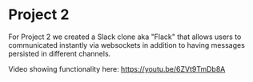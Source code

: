 # Project 2

For Project 2 we created a Slack clone aka "Flack" that allows users to communicated instantly via websockets in addition to having messages persisted in different channels.

Video showing functionality here: https://youtu.be/6ZVt9TmDb8A
